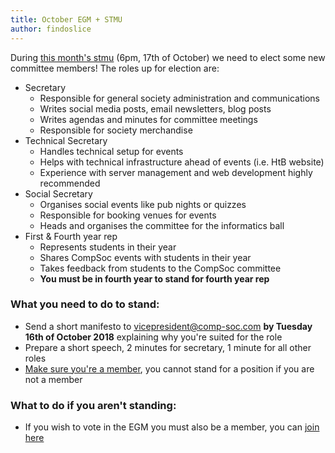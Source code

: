 ```yaml
---
title: October EGM + STMU
author: findoslice
---
```


During [this month's stmu](https://www.facebook.com/events/2191698291111220/) (6pm, 17th of October) we need to elect some new committee members! The roles up for election are:


- Secretary
  - Responsible for general society administration and communications
  - Writes social media posts, email newsletters, blog posts
  - Writes agendas and minutes for committee meetings
  - Responsible for society merchandise
- Technical Secretary
  - Handles technical setup for events
  - Helps with technical infrastructure ahead of events (i.e. HtB website)
  - Experience with server management and web development highly recommended
- Social Secretary
  - Organises social events like pub nights or quizzes
  - Responsible for booking venues for events 
  - Heads and organises the committee for the informatics ball
- First & Fourth year rep
  - Represents students in their year
  - Shares CompSoc events with students in their year
  - Takes feedback from students to the CompSoc committee
  - **You must be in fourth year to stand for fourth year rep**

### What you need to do to stand:

- Send a short manifesto to vicepresident@comp-soc.com **by Tuesday 16th of October 2018** explaining why you're suited for the role
- Prepare a short speech, 2 minutes for secretary, 1 minute for all other roles
- [Make sure you're a member](https://www.eusa.ed.ac.uk/activities/societies/society/compsoc/), you cannot stand for a position if you are not a member

### What to do if you aren't standing:

- If you wish to vote in the EGM you must also be a member, you can [join here](https://www.eusa.ed.ac.uk/activities/societies/society/compsoc/)